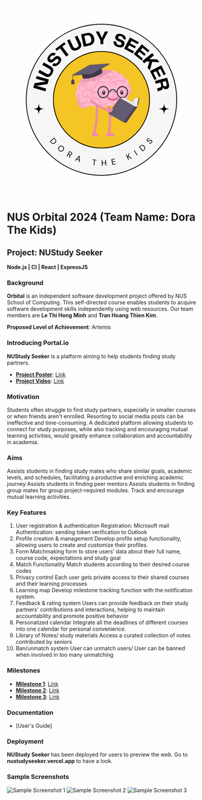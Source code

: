 ![QR Code](https://github.com/LeThiHongMinh/Orbital/blob/main/NUSTudy.png?raw=true)

# NUS Orbital 2024 (Team Name: Dora The Kids)

## Project: NUStudy Seeker

**Node.js | CI | React | ExpressJS**

### Background

**Orbital** is an independent software development project offered by NUS School of Computing. This self-directed course enables students to acquire software development skills independently using web resources. Our team members are **Le Thi Hong Minh** and **Tran Hoang Thien Kim**.

**Proposed Level of Achievement**: Artemis

### Introducing Portal.io

**NUStudy Seeker** is a platform aiming to help students finding study partners.

- **[Project Poster](#)**: [Link](#)
- **[Project Video](#)**: [Link](#)

### Motivation

Students often struggle to find study partners, especially in smaller courses or when friends aren't enrolled. Resorting to social media posts can be ineffective and time-consuming. A dedicated platform allowing students to connect for study purposes, while also tracking and encouraging mutual learning activities, would greatly enhance collaboration and accountability in academia.

### Aims

Assists students in finding study mates who share similar goals, academic levels, and schedules, facilitating a productive and enriching academic journey
Assists students in finding peer mentors
Assists students in finding group mates for group project-required modules.
Track and encourage mutual learning activities.

### Key Features

1. User registration & authentication
Registration: Microsoft mail
Authentication: sending token verification to Outlook
2. Profile creation & management
Develop profile setup functionality, allowing users to create and customize their profiles.
3. Form
Matchmaking form to store users’ data
about their full name, course code, 
expectations and study goal
4. Match Functionality
Match students according to their desired
course codes
5. Privacy control
Each user gets private access to their shared courses and their learning processes
6. Learning map
Develop milestone tracking function with the notification system.
7. Feedback & rating system
Users can provide feedback on their study partners' contributions and interactions, helping to maintain accountability and promote positive behavior
8. Personalized calendar
Integrate all the deadlines of different courses into one calendar for personal convenience. 
9. Library of Notes/ study materials
Access a curated collection of notes contributed by seniors
10. Ban/unmatch system
User can unmatch users/ User can be banned when involved in too many unmatching

### Milestones

- **[Milestone 1](#)**: [Link](https://docs.google.com/document/d/1M46UzGmsY7pkGbCs-TXdIEmiPR4FsCLVevcgYXkFlZ8/edit?usp=sharing)
- **[Milestone 2](#)**: [Link](https://docs.google.com/document/d/1SzkjIGNPQFqy0kY9zybgmUI_0R3XckeYS8pVp19iZ1Y/edit?usp=sharing)
- **[Milestone 3](#)**: [Link](https://docs.google.com/document/d/1lA4TssKpQYw0uXctSkeKV6Jcg7iv2Ro3mxzX0KiKy5s/edit?usp=sharing)

### Documentation

- [User's Guide]

### Deployment

**NUStudy Seeker** has been deployed for users to preview the web. Go to **nustudyseeker.vercel.app** to have a look.


### Sample Screenshots

![Sample Screenshot 1](#)
![Sample Screenshot 2](#)
![Sample Screenshot 3](#)
